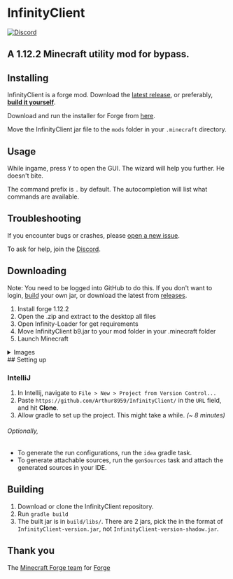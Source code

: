 # InfinityClient
[![Discord](https://img.shields.io/badge/chat-on%20discord-brightgreen.svg)](https://discord.gg/P3YvxxE5Dt)

## A 1.12.2 Minecraft utility mod for bypass.

## Installing

InfinityClient is a forge mod. Download the [latest release](#downloading), or preferably, [**build it yourself**](#building). 

Download and run the installer for Forge from [here](https://files.minecraftforge.net/net/minecraftforge/forge/index_1.12.2.html).

Move the InfinityClient jar file to the `mods` folder in your `.minecraft` directory.

## Usage

While ingame, press <kbd>Y</kbd> to open the GUI. The wizard will help you further. He doesn't bite.

The command prefix is `.` by default. The autocompletion will list what commands are available.

## Troubleshooting
If you encounter bugs or crashes, please [open a new issue](../../issues/new/choose).

To ask for help, join the [Discord](https://discord.gg/P3YvxxE5Dt).

## Downloading

Note: You need to be logged into GitHub to do this. If you don't want to login, [build](#building) your own jar, or download the latest from [releases](https://github.com/Arthur8959/InfinityClient/releases/latest). 

1. Install forge 1.12.2
2. Open the .zip and extract to the desktop all files
3. Open Infinity-Loader for get requirements
3. Move InfinityClient b9.jar to your mod folder in your .minecraft folder
4. Launch Minecraft

<details>
 <summary>Images</summary>

 ![downloading](.github/IMAGES/downloading.png)

</details>
## Setting up

### IntelliJ
1. In Intellij, navigate to `File > New > Project from Version Control...`
2. Paste `https://github.com/Arthur8959/InfinityClient/` in the `URL` field, and hit **Clone**.
3. Allow gradle to set up the project. This might take a while. *(~ 8 minutes)*

###### Optionally,
* To generate the run configurations, run the `idea` gradle task.
* To generate attachable sources, run the `genSources` task and attach the generated sources in your IDE.

## Building

1. Download or clone the InfinityClient repository.
2. Run `gradle build`
3. The built jar is in `build/libs/`. There are 2 jars, pick the in the format of `InfinityClient-version.jar`, not `InfinityClient-version-shadow.jar`.


## Thank you

The [Minecraft Forge team](https://github.com/MinecraftForge) for [Forge](https://files.minecraftforge.net/)
